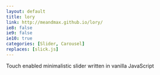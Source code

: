 ```yaml
---
layout: default
title: lory
link: http://meandmax.github.io/lory/
ie8: false
ie9: false
ie10: true
categories: [Slider, Carousel]
replaces: [slick.js]
---
```

Touch enabled minimalistic slider written in vanilla JavaScript
